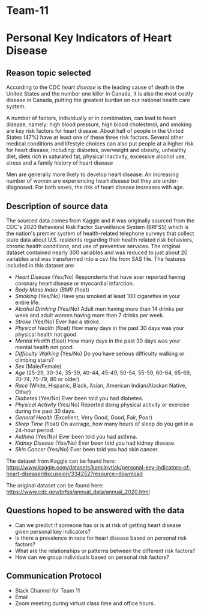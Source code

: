 # Team-11

# **Personal Key Indicators of Heart Disease**

## Reason topic selected
According to the CDC *heart disease* is the leading cause of death in the United States and the number one killer in Canada, it is also the most costly disease in Canada, putting the greatest burden on our national health care system.

A number of factors, individually or in combination, can lead to heart disease, namely: high blood pressure, high blood cholesterol, and smoking are key risk factors for heart disease. About half of people in the United States (47%) have at least one of these three risk factors. Several other medical conditions and lifestyle choices can also put people at a higher risk for heart disease, including: diabetes, overweight and obesity, unhealthy diet, diets rich in saturated fat, physical inactivity, excessive alcohol use, stress and a family history of heart disease

Men are generally more likely to develop heart disease. An increasing number of women are experiencing heart disease but they are under-diagnosed. For both sexes, the risk of heart disease increases with age.

## Description of source data
The sourced data comes from Kaggle and it was originally sourced from the CDC's 2020 Behavioral Risk Factor Surveillance System (BRFSS) which is the nation's premier system of health-related telephone surveys that collect state data about U.S. residents regarding their health related risk behaviors, chronic health conditions, and use of preventive services.
The original dataset contained nearly 300 variables and was reduced to just about 20 variables and was transformed into a csv file from SAS file.
The features included in this dataset are:

- *Heart Disease* (Yes/No) Respondents that have ever reported having coronary heart disease or myocardial infarction.
- *Body Mass Index (BMI)* (float) 
- *Smoking* (Yes/No) Have you smoked at least 100 cigarettes in your entire life.
- *Alcohol Drinking* (Yes/No) Adult men having more than 14 drinks per week and adult women having more than 7 drinks per week.
- *Stroke* (Yes/No) Ever had a stroke.
- *Physical Health* (float) How many days in the past 30 days was your physical health not good.
- *Mental Health* (float)  How many days in the past 30 days was your mental health not good.
- *Difficulty Walking* (Yes/No) Do you have serious difficulty walking or climbing stairs?
- *Sex* (Male/Female) 
- *Age* (25-29, 30-34, 35-39, 40-44, 45-49, 50-54, 55-59, 60-64, 65-69, 70-74, 75-79, 80 or older) 
- *Race* (White, Hispanic, Black, Asian, American Indian/Alaskan Native, Other)
- *Diabetes* (Yes/No) Ever been told you had diabetes.
- *Physical Activity* (Yes/No) Reported doing physical activity or exercise during the past 30 days. 
- *General Health* (Excellent, Very Good, Good, Fair, Poor)
- *Sleep Time* (float) On average, how many hours of sleep do you get in a 24-hour period.
- *Asthma* (Yes/No) Ever been told you had asthma.
- *Kidney Disease* (Yes/No) Ever been told you had kidney disease.
- *Skin Cancer* (Yes/No) Ever been told you had skin cancer.

The dataset from Kaggle can be found here:
https://www.kaggle.com/datasets/kamilpytlak/personal-key-indicators-of-heart-disease/discussion/334252?resource=download

The original dataset can be found here:
https://www.cdc.gov/brfss/annual_data/annual_2020.html


## Questions hoped to be answered with the data

- Can we predict if someone has or is at risk of getting  heart disease given personal key indicators?
- Is there a prevalence in race for heart disease based on personal risk factors?
- What are the relationships or patterns between the different risk factors?
- How can we group individuals based on personal risk factors?

## Communication Protocol
- Slack Channel for Team 11
- Email
- Zoom meeting during virtual class time and office hours.
